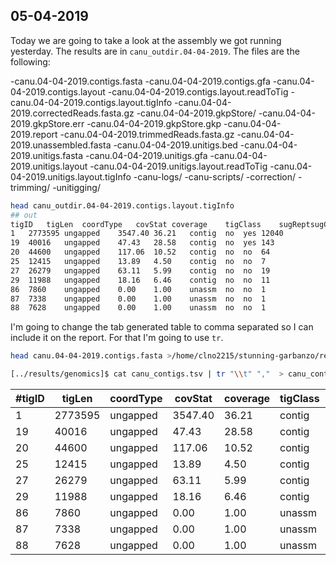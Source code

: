 ## 05-04-2019

Today we are going to take a look at the assembly we got running yesterday. The results are in `canu_outdir.04-04-2019`. The files are the following:

-canu.04-04-2019.contigs.fasta
-canu.04-04-2019.contigs.gfa
-canu.04-04-2019.contigs.layout
-canu.04-04-2019.contigs.layout.readToTig
-canu.04-04-2019.contigs.layout.tigInfo
-canu.04-04-2019.correctedReads.fasta.gz
-canu.04-04-2019.gkpStore/
-canu.04-04-2019.gkpStore.err
-canu.04-04-2019.gkpStore.gkp
-canu.04-04-2019.report
-canu.04-04-2019.trimmedReads.fasta.gz
-canu.04-04-2019.unassembled.fasta
-canu.04-04-2019.unitigs.bed
-canu.04-04-2019.unitigs.fasta
-canu.04-04-2019.unitigs.gfa
-canu.04-04-2019.unitigs.layout
-canu.04-04-2019.unitigs.layout.readToTig
-canu.04-04-2019.unitigs.layout.tigInfo
-canu-logs/
-canu-scripts/
-correction/
-trimming/
-unitigging/

```bash
head canu_outdir.04-04-2019.contigs.layout.tigInfo
## out
tigID	tigLen	coordType	covStat	coverage	tigClass	sugReptsugCirc	numChildren
1	2773595	ungapped	3547.40	36.21	contig	no	yes	12040
19	40016	ungapped	47.43	28.58	contig	no	yes	143
20	44600	ungapped	117.06	10.52	contig	no	no	64
25	12415	ungapped	13.89	4.50	contig	no	no	7
27	26279	ungapped	63.11	5.99	contig	no	no	19
29	11988	ungapped	18.16	6.46	contig	no	no	11
86	7860	ungapped	0.00	1.00	unassm	no	no	1
87	7338	ungapped	0.00	1.00	unassm	no	no	1
88	7628	ungapped	0.00	1.00	unassm	no	no	1

```
I'm going to change the tab generated table to comma separated so I can include it on the report. For that I'm going to use `tr`.

```bash
head canu.04-04-2019.contigs.fasta >/home/clno2215/stunning-garbanzo/results/genomics/canu_contigs

[../results/genomics]$ cat canu_contigs.tsv | tr "\\t" ","  > canu_contigs.csv
```

|#tigID|tigLen                       |coordType|covStat                                      |coverage|tigClass|sugRept|sugCirc|numChildren|
|------|-----------------------------|---------|---------------------------------------------|--------|--------|-------|-------|-----------|
|1     |2773595                      |ungapped |3547.40                                      |36.21   |contig  |no     |yes    |12040      |
|19    |40016                        |ungapped |47.43                                        |28.58   |contig  |no     |yes    |143        |
|20    |44600                        |ungapped |117.06                                       |10.52   |contig  |no     |no     |64         |
|25    |12415                        |ungapped |13.89                                        |4.50    |contig  |no     |no     |7          |
|27    |26279                        |ungapped |63.11                                        |5.99    |contig  |no     |no     |19         |
|29    |11988                        |ungapped |18.16                                        |6.46    |contig  |no     |no     |11         |
|86    |7860                         |ungapped |0.00                                         |1.00    |unassm  |no     |no     |1          |
|87    |7338                         |ungapped |0.00                                         |1.00    |unassm  |no     |no     |1          |
|88    |7628                         |ungapped |0.00                                         |1.00    |unassm  |no     |no     |1          |
